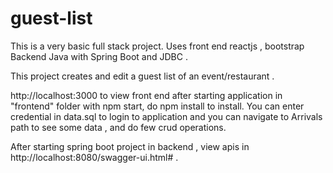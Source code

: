 # guest-list
This is a very basic full stack project.
Uses front end reactjs , bootstrap
Backend Java with Spring Boot and JDBC  .

This project creates and edit a guest list of an event/restaurant . 

http://localhost:3000 to view front end after starting application in "frontend" folder with npm start, do npm install to install.
You can enter credential in data.sql to login to application and you can navigate to Arrivals path to see some data , and do few crud operations.


After starting spring boot project in backend , view apis in http://localhost:8080/swagger-ui.html#  .
